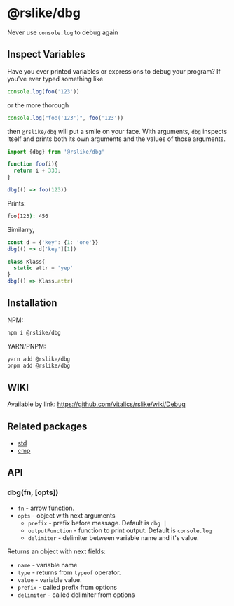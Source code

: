 # @rslike/dbg

Never use `console.log` to debug again

## Inspect Variables

Have you ever printed variables or expressions to debug your program? If you've ever typed something like

```ts
console.log(foo('123'))
```

or the more thorough

```typescript
console.log("foo('123')", foo('123'))
```

then `@rslike/dbg` will put a smile on your face. With arguments, `dbg` inspects itself and prints both its own arguments and the values of those arguments.

```ts
import {dbg} from '@rslike/dbg'

function foo(i){
  return i + 333;
}

dbg(() => foo(123))
```

Prints:

``` bash
foo(123): 456
```

Similarry,

```ts
const d = {'key': {1: 'one'}}
dbg(() => d['key'][1])

class Klass{
  static attr = 'yep'
}
dbg(() => Klass.attr)
```

## Installation

NPM:

```bash
npm i @rslike/dbg
```

YARN/PNPM:

```bash
yarn add @rslike/dbg
pnpm add @rslike/dbg
```

## WIKI

Available by link: https://github.com/vitalics/rslike/wiki/Debug

## Related packages

- [std](https://www.npmjs.com/package/@rslike/std)
- [cmp](https://www.npmjs.com/package/@rslike/cmp)

## API

### dbg(fn, [opts])

- `fn` - arrow function.
- `opts` - object with next arguments
  - `prefix` - prefix before message. Default is `dbg | `
  - `outputFunction` - function to print output. Default is `console.log`
  - `delimiter` - delimiter between variable name and it's value.

Returns an object with next fields:

- `name` - variable name
- `type` - returns from `typeof` operator.
- `value` - variable value.
- `prefix` - called prefix from options
- `delimiter` - called delimiter from options
